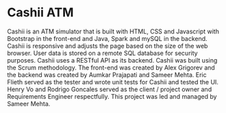 # Cashii ATM


Cashii is an ATM simulator that is built with HTML, CSS and Javascript with Bootstrap in the front-end and Java, Spark and mySQL in the backend. Cashii is responsive and adjusts the page based on the size of the web browser. User data is stored on a remote SQL database for security purposes. Cashii uses a RESTful API as its backend. Cashii was built using the Scrum methodology. The front-end was created by Alex Grigorev and the backend was created by Aumkar Prajapati and Sameer Mehta. Eric Flieth served as the tester and wrote unit tests for Cashii and tested the UI. Henry Vo and Rodrigo Goncales served as the client / project owner and Requirements Engineer respectfully. This project was led and managed by Sameer Mehta.
